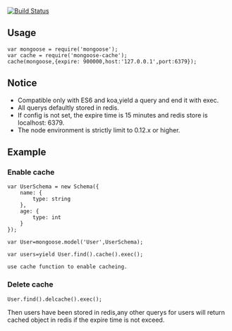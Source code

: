 
[![Build Status](https://travis-ci.org/flex1988/mongoose-cache.svg?branch=master)](https://travis-ci.org/flex1988/mongoose-cache)

## Usage

    var mongoose = require('mongoose');
    var cache = require('mongoose-cache');
    cache(mongoose,{expire: 900000,host:'127.0.0.1',port:6379});

## Notice

- Compatible only with ES6 and koa,yield a query and end it with exec.
- All querys defaultly stored in redis.
- If config is not set, the expire time is 15 minutes and redis store is localhost: 6379.
- The node environment is strictly limit to 0.12.x or higher.

## Example

### Enable cache
    var UserSchema = new Schema({
        name: {
            type: string
        },
        age: {
            type: int
        }
    });

    var User=mongoose.model('User',UserSchema);

    var users=yield User.find().cache().exec();

    use cache function to enable cacheing.

### Delete cache
    
    User.find().delcache().exec();

Then users have been stored in redis,any other querys for users will return cached object in redis if the expire time is not exceed.
